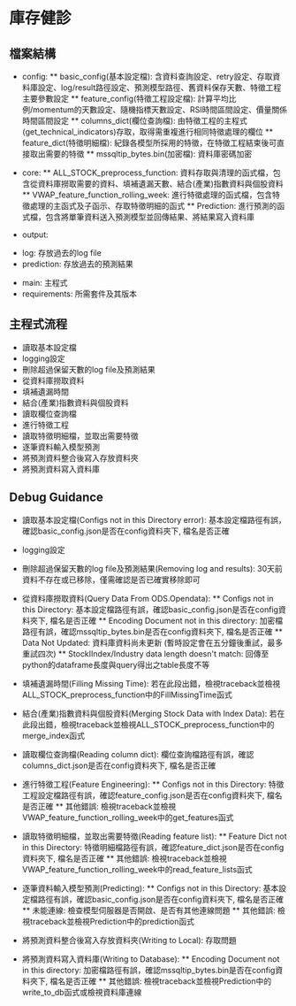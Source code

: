 # 庫存健診
 
## 檔案結構
 
* config: 
** basic_config(基本設定檔): 含資料查詢設定、retry設定、存取資料庫設定、log/result路徑設定、預測模型路徑、舊資料保存天數、特徵工程主要參數設定
** feature_config(特徵工程設定檔): 計算平均比例/momentum的天數設定、隨機指標天數設定、RSI時間區間設定、價量關係時間區間設定
** columns_dict(欄位查詢檔): 由特徵工程的主程式(get_technical_indicators)存取，取得需重複進行相同特徵處理的欄位
** feature_dict(特徵明細檔): 紀錄各模型所採用的特徵，在特徵工程結束後可直接取出需要的特徵
** mssqltip_bytes.bin(加密檔): 資料庫密碼加密

* core:
** ALL_STOCK_preprocess_function: 資料存取與清理的函式檔，包含從資料庫撈取需要的資料、填補遺漏天數、結合(產業)指數資料與個股資料
** VWAP_feature_function_rolling_week: 進行特徵處理的函式檔，包含特徵處理的主函式及子函示、存取特徵明細的函式
** Prediction: 進行預測的函式檔，包含將單筆資料送入預測模型並回傳結果、將結果寫入資料庫

* output:
- log: 存放過去的log file
- prediction: 存放過去的預測結果

* main: 主程式
* requirements: 所需套件及其版本
 
## 主程式流程

* 讀取基本設定檔
* logging設定
* 刪除超過保留天數的log file及預測結果
* 從資料庫撈取資料
* 填補遺漏時間
* 結合(產業)指數資料與個股資料
* 讀取欄位查詢檔
* 進行特徵工程
* 讀取特徵明細檔，並取出需要特徵
* 逐筆資料輸入模型預測
* 將預測資料整合後寫入存放資料夾
* 將預測資料寫入資料庫

## Debug Guidance 

* 讀取基本設定檔(Configs not in this Directory error): 基本設定檔路徑有誤，確認basic_config.json是否在config資料夾下, 檔名是否正確
* logging設定
* 刪除超過保留天數的log file及預測結果(Removing log and results): 30天前資料不存在或已移除，僅需確認是否已確實移除即可 

* 從資料庫撈取資料(Query Data From ODS.Opendata): 
** Configs not in this Directory: 基本設定檔路徑有誤，確認basic_config.json是否在config資料夾下, 檔名是否正確
** Encoding Document not in this directory: 加密檔路徑有誤，確認mssqltip_bytes.bin是否在config資料夾下, 檔名是否正確
** Data Not Updated: 資料庫資料尚未更新 (暫時設定會在五分鐘後重試，最多重試四次)
** StockIIndex/Industry data length doesn't match: 回傳至python的dataframe長度與query得出之table長度不等

* 填補遺漏時間(Filling Missing Time): 若在此段出錯，檢視traceback並檢視ALL_STOCK_preprocess_function中的FillMissingTime函式

* 結合(產業)指數資料與個股資料(Merging Stock Data with Index Data): 若在此段出錯，檢視traceback並檢視ALL_STOCK_preprocess_function中的merge_index函式

* 讀取欄位查詢檔(Reading column dict): 欄位查詢檔路徑有誤，確認columns_dict.json是否在config資料夾下, 檔名是否正確

* 進行特徵工程(Feature Engineering): 
** Configs not in this Directory: 特徵工程設定檔路徑有誤，確認feature_config.json是否在config資料夾下, 檔名是否正確
** 其他錯誤: 檢視traceback並檢視VWAP_feature_function_rolling_week中的get_features函式

* 讀取特徵明細檔，並取出需要特徵(Reading feature list):
** Feature Dict not in this Directory: 特徵明細檔路徑有誤，確認feature_dict.json是否在config資料夾下, 檔名是否正確
** 其他錯誤: 檢視traceback並檢視VWAP_feature_function_rolling_week中的read_feature_lists函式

* 逐筆資料輸入模型預測(Predicting):
** Configs not in this Directory: 基本設定檔路徑有誤，確認basic_config.json是否在config資料夾下, 檔名是否正確
** 未能連線: 檢查模型伺服器是否開啟、是否有其他連線問題
** 其他錯誤: 檢視traceback並檢視Prediction中的prediction函式

* 將預測資料整合後寫入存放資料夾(Writing to Local): 存取問題
* 將預測資料寫入資料庫(Writing to Database):
** Encoding Document not in this directory: 加密檔路徑有誤，確認mssqltip_bytes.bin是否在config資料夾下, 檔名是否正確
** 其他錯誤: 檢視traceback並檢視Prediction中的write_to_db函式或檢視資料庫連線


